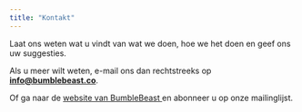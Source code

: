 ```yaml
---
title: "Kontakt"
---
```


Laat ons weten wat u vindt van wat we doen, hoe we het doen en geef ons uw suggesties.

Als u meer wilt weten, e-mail ons dan rechtstreeks op <b>info@bumblebeast.co</b>.

Of ga naar de <a href="https://bumblebeast.co" target="_blank"> website van BumbleBeast </a> en abonneer u op onze mailinglijst.

<!--more-->
